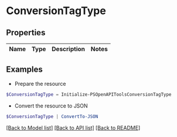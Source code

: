 # ConversionTagType
## Properties

Name | Type | Description | Notes
------------ | ------------- | ------------- | -------------

## Examples

- Prepare the resource
```powershell
$ConversionTagType = Initialize-PSOpenAPIToolsConversionTagType 
```

- Convert the resource to JSON
```powershell
$ConversionTagType | ConvertTo-JSON
```

[[Back to Model list]](../README.md#documentation-for-models) [[Back to API list]](../README.md#documentation-for-api-endpoints) [[Back to README]](../README.md)

